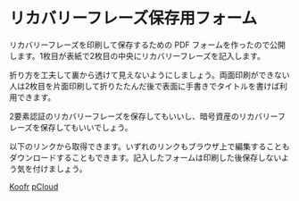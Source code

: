 # リカバリーフレーズ保存用フォーム

リカバリーフレーズを印刷して保存するための PDF フォームを作ったので公開します。1枚目が表紙で2枚目の中央にリカバリーフレーズを記入します。

折り方を工夫して裏から透けて見えないようにしましょう。両面印刷ができない人は2枚目を片面印刷して折りたたんだ後で表面に手書きでタイトルを書けば利用できます。

2要素認証のリカバリーフレーズを保存してもいいし、暗号資産のリカバリーフレーズを保存してもいいでしょう。

以下のリンクから取得できます。いずれのリンクもブラウザ上で編集することもダウンロードすることもできます。記入したフォームは印刷した後保存しないよう気を付けましょう。

[Koofr](https://k00.fr/yolyyzc7)
[pCloud](http://e.pc.cd/zgxotalK)